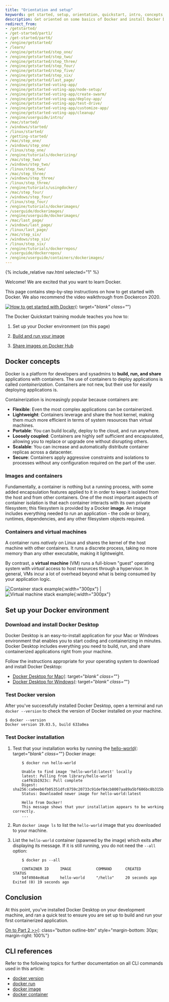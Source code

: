 ```yaml
---
title: "Orientation and setup"
keywords: get started, setup, orientation, quickstart, intro, concepts, containers, docker desktop
description: Get oriented on some basics of Docker and install Docker Desktop.
redirect_from:
- /getstarted/
- /get-started/part1/
- /get-started/part6/
- /engine/getstarted/
- /learn/
- /engine/getstarted/step_one/
- /engine/getstarted/step_two/
- /engine/getstarted/step_three/
- /engine/getstarted/step_four/
- /engine/getstarted/step_five/
- /engine/getstarted/step_six/
- /engine/getstarted/last_page/
- /engine/getstarted-voting-app/
- /engine/getstarted-voting-app/node-setup/
- /engine/getstarted-voting-app/create-swarm/
- /engine/getstarted-voting-app/deploy-app/
- /engine/getstarted-voting-app/test-drive/
- /engine/getstarted-voting-app/customize-app/
- /engine/getstarted-voting-app/cleanup/
- /engine/userguide/intro/
- /mac/started/
- /windows/started/
- /linux/started/
- /getting-started/
- /mac/step_one/
- /windows/step_one/
- /linux/step_one/
- /engine/tutorials/dockerizing/
- /mac/step_two/
- /windows/step_two/
- /linux/step_two/
- /mac/step_three/
- /windows/step_three/
- /linux/step_three/
- /engine/tutorials/usingdocker/
- /mac/step_four/
- /windows/step_four/
- /linux/step_four/
- /engine/tutorials/dockerimages/
- /userguide/dockerimages/
- /engine/userguide/dockerimages/
- /mac/last_page/
- /windows/last_page/
- /linux/last_page/
- /mac/step_six/
- /windows/step_six/
- /linux/step_six/
- /engine/tutorials/dockerrepos/
- /userguide/dockerrepos/
- /engine/userguide/containers/dockerimages/
---
```


{% include_relative nav.html selected="1" %}

Welcome! We are excited that you want to learn Docker.

This page contains step-by-step instructions on how to get started with Docker. We also recommend the video walkthrough from Dockercon 2020.

[![How to get started with Docker](images/vid-get-started-pmckee.png)](https://docker.events.cube365.net/docker/dockercon/content/Videos/hgMFTyX5kYKmTPWZo){: target="_blank" class="_”}

The Docker Quickstart training module teaches you how to:

1.  Set up your Docker environment (on this page)

2.  [Build and run your image](part2.md)

3.  [Share images on Docker Hub](part3.md)

## Docker concepts

Docker is a platform for developers and sysadmins to **build, run, and share**
applications with containers. The use of containers to deploy applications
is called _containerization_. Containers are not new, but their use for easily
deploying applications is.

Containerization is increasingly popular because containers are:

- **Flexible**: Even the most complex applications can be containerized.
- **Lightweight**: Containers leverage and share the host kernel,
  making them much more efficient in terms of system resources than virtual machines.
- **Portable**: You can build locally, deploy to the cloud, and run anywhere.
- **Loosely coupled**: Containers are highly self sufficient and encapsulated,
  allowing you to replace or upgrade one without disrupting others.
- **Scalable**: You can increase and automatically distribute container replicas across a datacenter.
- **Secure**: Containers apply aggressive constraints and isolations to processes without any configuration required on the part of the user.

### Images and containers

Fundamentally, a container is nothing but a running process,
with some added encapsulation features applied to it in order to keep it isolated from the host and from other containers.
One of the most important aspects of container isolation is that each container interacts with its own private filesystem; this filesystem is provided by a Docker **image**.
An image includes everything needed to run an application - the code or binary,
runtimes, dependencies, and any other filesystem objects required.

### Containers and virtual machines

A container runs _natively_ on Linux and shares the kernel of the host
machine with other containers. It runs a discrete process, taking no more memory
than any other executable, making it lightweight.

By contrast, a **virtual machine** (VM) runs a full-blown "guest" operating
system with _virtual_ access to host resources through a hypervisor. In general,
VMs incur a lot of overhead beyond what is being consumed by your application logic.

![Container stack example](/images/Container%402x.png){:width="300px"} | ![Virtual machine stack example](/images/VM%402x.png){:width="300px"}

## Set up your Docker environment

### Download and install Docker Desktop

Docker Desktop is an easy-to-install application for your Mac or Windows environment that enables you to start coding and containerizing in minutes. Docker Desktop includes everything you need to build, run, and share containerized applications right from your machine.

Follow the instructions appropriate for your operating system to download and install Docker Desktop:

 - [Docker Desktop for Mac](/docker-for-mac/install/){: target="_blank" class="_"}
 - [Docker Desktop for Windows](/docker-for-windows/install/){: target="_blank" class="_"}

### Test Docker version

After you've successfully installed Docker Desktop, open a terminal and run `docker --version` to check the version of Docker installed on your machine.

```shell
$ docker --version
Docker version 19.03.5, build 633a0ea
```

### Test Docker installation

1.  Test that your installation works by running the [hello-world](https://hub.docker.com/_/hello-world/){: target="_blank" class="_"} Docker image:

    ```shell
        $ docker run hello-world

        Unable to find image 'hello-world:latest' locally
        latest: Pulling from library/hello-world
        ca4f61b1923c: Pull complete
        Digest: sha256:ca0eeb6fb05351dfc8759c20733c91def84cb8007aa89a5bf606bc8b315b9fc7
        Status: Downloaded newer image for hello-world:latest

        Hello from Docker!
        This message shows that your installation appears to be working correctly.
        ...
    ```

2.  Run `docker image ls` to list the `hello-world` image that you downloaded to your machine.

3.  List the `hello-world` container (spawned by the image) which exits after displaying its message. If it is still running, you do not need the `--all` option:

    ```shell
        $ docker ps --all

        CONTAINER ID     IMAGE           COMMAND      CREATED            STATUS
        54f4984ed6a8     hello-world     "/hello"     20 seconds ago     Exited (0) 19 seconds ago
    ```

## Conclusion

At this point, you've installed Docker Desktop on your development machine, and ran a quick test to ensure you are set up to build and run your first containerized application.

[On to Part 2 >>](part2.md){: class="button outline-btn" style="margin-bottom: 30px; margin-right: 100%"}

## CLI references

Refer to the following topics for further documentation on all CLI commands used in this article:

- [docker version](https://docs.docker.com/engine/reference/commandline/version/)
- [docker run](https://docs.docker.com/engine/reference/commandline/run/)
- [docker image](https://docs.docker.com/engine/reference/commandline/image/)
- [docker container](https://docs.docker.com/engine/reference/commandline/container/)
